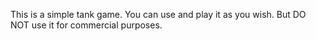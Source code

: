 This is a simple tank game. You can use and play it as you wish. But DO NOT use it for commercial purposes.